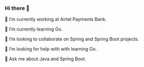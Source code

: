 ### Hi there 👋

🔭 I’m currently working at Airtel Payments Bank.  

🌱 I’m currently learning Go.  

👯 I’m looking to collaborate on Spring and Spring Boot projects.  

🤔 I’m looking for help with with learning Go.  

💬 Ask me about Java and Spring Boot.

